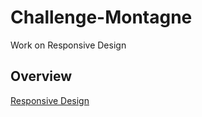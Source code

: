 # Challenge-Montagne

Work on Responsive Design

## Overview

[Responsive Design](https://amauryh24.github.io/Challenge-Montagne/index.html)
